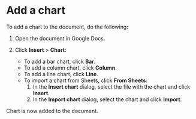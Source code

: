# Add a chart

To add a chart to the document, do the following:

1. Open the document in Google Docs.
1. Click **Insert** > **Chart**:

    - To add a bar chart, click **Bar**.
    - To add a column chart, click **Column**.
    - To add a line chart, click **Line**.
    - To import a chart from Sheets, click **From Sheets**:
        1. In the **Insert chart** dialog, select the file with the chart and click **Insert**.
        1. In the **Import chart** dialog, select the chart and click **Import**.

Chart is now added to the document.